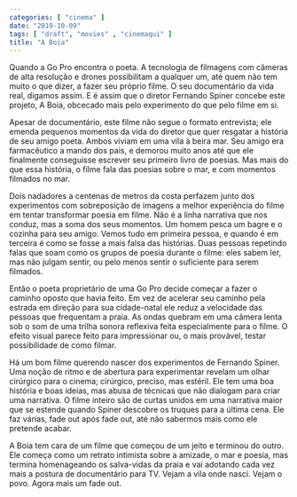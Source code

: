 ```yaml
---
categories: [ "cinema" ]
date: "2019-10-09"
tags: [ "draft", "movies" , "cinemaqui" ]
title: "A Boia"
---
```

Quando a Go Pro encontra o poeta. A tecnologia de filmagens com câmeras de alta resolução e drones possibilitam a qualquer um, até quem não tem muito o que dizer, a fazer seu próprio filme. O seu documentário da vida real, digamos assim. E é assim que o diretor Fernando Spiner concebe este projeto, A Boia, obcecado mais pelo experimento do que pelo filme em si.

Apesar de documentário, este filme não segue o formato entrevista; ele emenda pequenos momentos da vida do diretor que quer resgatar a história de seu amigo poeta. Ambos viviam em uma vila à beira mar. Seu amigo era farmacêutico a mando dos pais, e demorou muito anos até que ele finalmente conseguisse escrever seu primeiro livro de poesias. Mas mais do que essa história, o filme fala das poesias sobre o mar, e  com momentos filmados no mar. 

Dois nadadores a centenas de metros da costa perfazem junto dos experimentos com sobreposição de imagens a melhor experiência do filme em tentar transformar poesia em filme. Não é a linha narrativa que nos conduz, mas a soma dos seus momentos. Um homem pesca um bagre e o cozinha para seu amigo. Vemos tudo em primeira pessoa, e quando é em terceira é como se fosse a mais falsa das histórias. Duas pessoas repetindo falas que soam como os grupos de poesia durante o filme: eles sabem ler, mas não julgam sentir, ou pelo menos sentir o suficiente para serem filmados.

Então o poeta proprietário de uma Go Pro decide começar a fazer o caminho oposto que havia feito. Em vez de acelerar seu caminho pela estrada em direção para sua cidade-natal ele reduz a velocidade das pessoas que frequentam a praia. As ondas quebram em uma câmera lenta sob o som de uma trilha sonora reflexiva feita especialmente para o filme. O efeito visual parece feito para impressionar ou, o mais provável, testar possibilidade de como filmar.

Há um bom filme querendo nascer dos experimentos de Fernando Spiner. Uma noção de ritmo e de abertura para experimentar revelam um olhar cirúrgico para o cinema; cirúrgico, preciso, mas estéril. Ele tem uma boa história e boas ideias, mas abusa de técnicas que não dialogam para criar uma narrativa. O filme inteiro são de curtas unidos em uma narrativa maior que se estende quando Spiner descobre os truques para a última cena. Ele faz várias, fade out após fade out, até não sabermos mais como ele pretende acabar.

A Boia tem cara de um filme que começou de um jeito e terminou do outro. Ele começa como um retrato intimista sobre a amizade, o mar e poesia, mas termina homenageando os salva-vidas da praia e vai adotando cada vez mais a postura de documentário para TV. Vejam a vila onde nasci. Vejam o povo. Agora mais um fade out.

